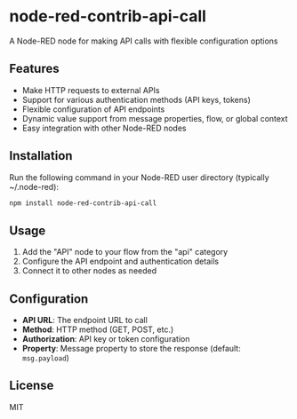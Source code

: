 # node-red-contrib-api-call

A Node-RED node for making API calls with flexible configuration options

## Features

- Make HTTP requests to external APIs
- Support for various authentication methods (API keys, tokens)
- Flexible configuration of API endpoints
- Dynamic value support from message properties, flow, or global context
- Easy integration with other Node-RED nodes

## Installation

Run the following command in your Node-RED user directory (typically ~/.node-red):

```bash
npm install node-red-contrib-api-call
```

## Usage

1. Add the "API" node to your flow from the "api" category
2. Configure the API endpoint and authentication details
3. Connect it to other nodes as needed

## Configuration

- **API URL**: The endpoint URL to call
- **Method**: HTTP method (GET, POST, etc.)
- **Authorization**: API key or token configuration
- **Property**: Message property to store the response (default: `msg.payload`)

## License

MIT
